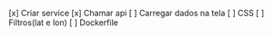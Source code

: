 [x] Criar service
[x] Chamar api
[ ] Carregar dados na tela
[ ] CSS
[ ] Filtros(lat e lon)
[ ] Dockerfile